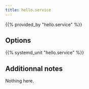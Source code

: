```yaml
---
title: hello.service
---
```


{{% provided_by "hello.service" %}}

## Options

{{% systemd_unit "hello.service" %}}

## Additionnal notes

Nothing here.